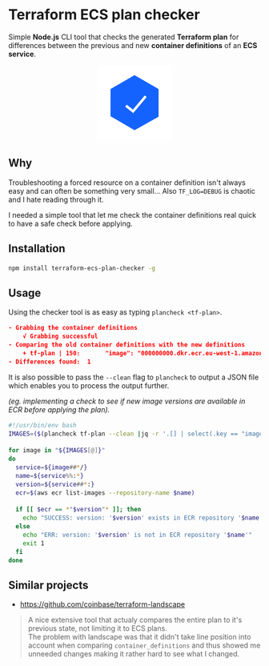 # Terraform ECS plan checker
Simple **Node.js** CLI tool that checks the generated **Terraform plan** for differences between the previous and new **container definitions** of an **ECS service**.

<p align="center">
<img src="img/verified.png">
</p>

## Why
Troubleshooting a forced resource on a container definition isn't always easy and can often be something very small... Also `TF_LOG=DEBUG` is chaotic and I hate reading through it.  

I needed a simple tool that let me check the container definitions real quick to have a safe check before applying.

## Installation
```bash
npm install terraform-ecs-plan-checker -g
```

## Usage
Using the checker tool is as easy as typing `plancheck <tf-plan>`.

```json
- Grabbing the container definitions
    √ Grabbing successful
- Comparing the old container definitions with the new definitions
    + tf-plan | 150:       "image": "000000000.dkr.ecr.eu-west-1.amazonaws.com/foo-bar:0.0.1-1"
- Differences found:  1
```

It is also possible to pass the `--clean` flag to `plancheck` to output a JSON file which enables you to process the output further.

*(eg. implementing a check to see if new image versions are available in ECR before applying the plan).*

```bash
#!/usr/bin/env bash
IMAGES=($(plancheck tf-plan --clean |jq -r '.[] | select(.key == "image") | .value'))

for image in "${IMAGES[@]}"
do
  service=${image##*/}
  name=${service%%:*}
  version=${service##*:}
  ecr=$(aws ecr list-images --repository-name $name)

  if [[ $ecr == *"$version"* ]]; then
    echo "SUCCESS: version: '$version' exists in ECR repository '$name'"
  else
    echo "ERR: version: '$version' is not in ECR repository '$name'"
    exit 1
  fi
done
```

## Similar projects
- https://github.com/coinbase/terraform-landscape  
> A nice extensive tool that actualy compares the entire plan to it's previous state, not limiting it to ECS plans.  
The problem with landscape was that it didn't take line position into account when comparing `container_definitions` and thus showed me unneeded changes making it rather hard to see what I changed.
